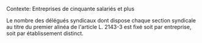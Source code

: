 Contexte: Entreprises de cinquante salariés et plus

Le nombre des délégués syndicaux dont dispose chaque section syndicale au titre du premier alinéa de l'article L. 2143-3 est fixé soit par entreprise, soit par établissement distinct.